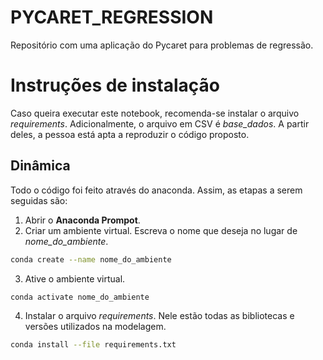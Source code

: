 # PYCARET_REGRESSION
Repositório com uma aplicação do Pycaret para problemas de regressão.

# Instruções de instalação

Caso queira executar este notebook, recomenda-se instalar o arquivo *requirements*. Adicionalmente, o arquivo em CSV é *base_dados*. A partir deles, a pessoa está apta a reproduzir o código proposto.

## Dinâmica

Todo o código foi feito através do anaconda. Assim, as etapas a serem seguidas são:

1. Abrir o **Anaconda Prompot**.
2. Criar um ambiente virtual. Escreva  o nome que deseja no lugar de *nome_do_ambiente*.
```bash 
conda create --name nome_do_ambiente
```
3. Ative o ambiente virtual.
```bash 
conda activate nome_do_ambiente
```
4. Instalar o arquivo *requirements*. Nele estão todas as bibliotecas e versões utilizados na modelagem.
```bash 
conda install --file requirements.txt
```